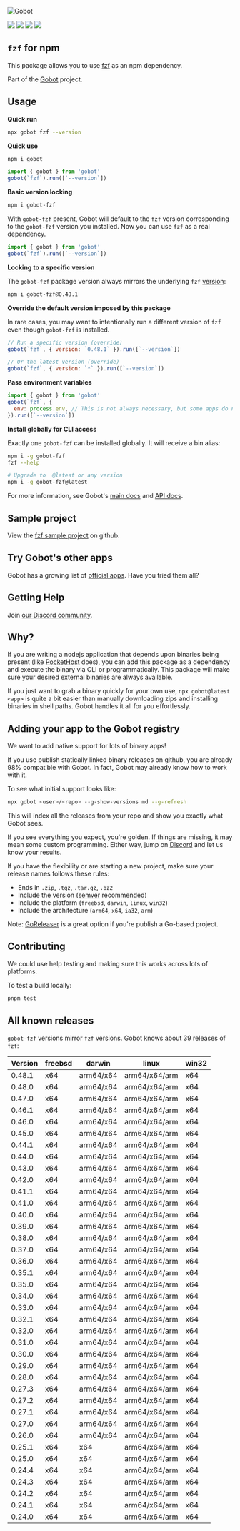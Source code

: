 ![Gobot](https://raw.githubusercontent.com/benallfree/gobot/v1.0.0-alpha.27/assets/gobot-banner-300x.png)

![](https://img.shields.io/npm/v/gobot-fzf) ![](https://img.shields.io/npm/dt/gobot-fzf) ![](https://img.shields.io/github/commit-activity/t/benallfree/gobot) ![](https://img.shields.io/github/stars/benallfree/gobot)

## `fzf` for npm

This package allows you to use [fzf](https://github.com/junegunn/fzf) as an npm dependency.

Part of the [Gobot](https://www.npmjs.com/package/gobot) project.

## Usage

**Quick run**

```bash
npx gobot fzf --version
```

**Quick use**

```bash
npm i gobot
```

```js
import { gobot } from 'gobot'
gobot(`fzf`).run([`--version`])
```

**Basic version locking**

```bash
npm i gobot-fzf
```

With `gobot-fzf` present, Gobot will default to the `fzf` version corresponding to the `gobot-fzf` version you installed. Now you can use `fzf` as a real dependency.

```js
import { gobot } from 'gobot'
gobot(`fzf`).run([`--version`])
```

**Locking to a specific version**

The `gobot-fzf` package version always mirrors the underlying `fzf` [version](#known-versions):

```bash
npm i gobot-fzf@0.48.1
```

**Override the default version imposed by this package**

In rare cases, you may want to intentionally run a different version of `fzf` even though `gobot-fzf` is installed.

```js
// Run a specific version (override)
gobot(`fzf`, { version: `0.48.1` }).run([`--version`])

// Or the latest version (override)
gobot(`fzf`, { version: `*` }).run([`--version`])
```

**Pass environment variables**

```js
import { gobot } from 'gobot'
gobot(`fzf`, {
  env: process.env, // This is not always necessary, but some apps do need it
}).run([`--version`])
```

**Install globally for CLI access**

Exactly one `gobot-fzf` can be installed globally. It will receive a bin alias:

```bash
npm i -g gobot-fzf
fzf --help

# Upgrade to  @latest or any version
npm i -g gobot-fzf@latest
```

For more information, see Gobot's [main docs](https://www.npmjs.com/package/gobot) and [API docs](https://github.com/benallfree/gobot/blob/v1.0.0-alpha.27/docs/readme.md).



## Sample project

View the [fzf sample project](https://github.com/benallfree/gobot/tree/v1.0.0-alpha.27/src/apps/fzf/sample-project) on github.

## Try Gobot's other apps

Gobot has a growing list of [official apps](https://www.npmjs.com/package/gobot#official-gobot-apps). Have you tried them all?

## Getting Help

Join [our Discord community](https://discord.gg/977kMmFnXc).

## Why?

If you are writing a nodejs application that depends upon binaries being present (like [PocketHost](https://github.com/pockethost/pockethost) does), you can add this package as a dependency and execute the binary via CLI or programmatically. This package will make sure your desired external binaries are always available.

If you just want to grab a binary quickly for your own use, `npx gobot@latest <app>` is quite a bit easier than manually downloading zips and installing binaries in shell paths. Gobot handles it all for you effortlessly.

## Adding your app to the Gobot registry

We want to add native support for lots of binary apps!

If you use publish statically linked binary releases on github, you are already 98% compatible with Gobot. In fact, Gobot may already know how to work with it.

To see what initial support looks like:

```bash
npx gobot <user>/<repo> --g-show-versions md --g-refresh
```

This will index all the releases from your repo and show you exactly what Gobot sees.

If you see everything you expect, you're golden. If things are missing, it may mean some custom programming. Either way, jump on [Discord](https://discord.gg/977kMmFnXc) and let us know your results.

If you have the flexibility or are starting a new project, make sure your release names follows these rules:

- Ends in `.zip`, `.tgz`, `.tar.gz`, `.bz2`
- Include the version ([semver](https://semver.org) recommended)
- Include the platform (`freebsd`, `darwin`, `linux`, `win32`)
- Include the architecture (`arm64`, `x64`, `ia32`, `arm`)

Note: [GoReleaser](https://goreleaser.com/) is a great option if you're publish a Go-based project.

## Contributing

We could use help testing and making sure this works across lots of platforms.

To test a build locally:

```bash
pnpm test
```


## All known releases

`gobot-fzf` versions mirror `fzf` versions. Gobot knows about 39 releases of `fzf`:

| Version | freebsd | darwin    | linux         | win32 |
| ------- | ------- | --------- | ------------- | ----- |
| 0.48.1  | x64     | arm64/x64 | arm64/x64/arm | x64   |
| 0.48.0  | x64     | arm64/x64 | arm64/x64/arm | x64   |
| 0.47.0  | x64     | arm64/x64 | arm64/x64/arm | x64   |
| 0.46.1  | x64     | arm64/x64 | arm64/x64/arm | x64   |
| 0.46.0  | x64     | arm64/x64 | arm64/x64/arm | x64   |
| 0.45.0  | x64     | arm64/x64 | arm64/x64/arm | x64   |
| 0.44.1  | x64     | arm64/x64 | arm64/x64/arm | x64   |
| 0.44.0  | x64     | arm64/x64 | arm64/x64/arm | x64   |
| 0.43.0  | x64     | arm64/x64 | arm64/x64/arm | x64   |
| 0.42.0  | x64     | arm64/x64 | arm64/x64/arm | x64   |
| 0.41.1  | x64     | arm64/x64 | arm64/x64/arm | x64   |
| 0.41.0  | x64     | arm64/x64 | arm64/x64/arm | x64   |
| 0.40.0  | x64     | arm64/x64 | arm64/x64/arm | x64   |
| 0.39.0  | x64     | arm64/x64 | arm64/x64/arm | x64   |
| 0.38.0  | x64     | arm64/x64 | arm64/x64/arm | x64   |
| 0.37.0  | x64     | arm64/x64 | arm64/x64/arm | x64   |
| 0.36.0  | x64     | arm64/x64 | arm64/x64/arm | x64   |
| 0.35.1  | x64     | arm64/x64 | arm64/x64/arm | x64   |
| 0.35.0  | x64     | arm64/x64 | arm64/x64/arm | x64   |
| 0.34.0  | x64     | arm64/x64 | arm64/x64/arm | x64   |
| 0.33.0  | x64     | arm64/x64 | arm64/x64/arm | x64   |
| 0.32.1  | x64     | arm64/x64 | arm64/x64/arm | x64   |
| 0.32.0  | x64     | arm64/x64 | arm64/x64/arm | x64   |
| 0.31.0  | x64     | arm64/x64 | arm64/x64/arm | x64   |
| 0.30.0  | x64     | arm64/x64 | arm64/x64/arm | x64   |
| 0.29.0  | x64     | arm64/x64 | arm64/x64/arm | x64   |
| 0.28.0  | x64     | arm64/x64 | arm64/x64/arm | x64   |
| 0.27.3  | x64     | arm64/x64 | arm64/x64/arm | x64   |
| 0.27.2  | x64     | arm64/x64 | arm64/x64/arm | x64   |
| 0.27.1  | x64     | arm64/x64 | arm64/x64/arm | x64   |
| 0.27.0  | x64     | arm64/x64 | arm64/x64/arm | x64   |
| 0.26.0  | x64     | arm64/x64 | arm64/x64/arm | x64   |
| 0.25.1  | x64     | x64       | arm64/x64/arm | x64   |
| 0.25.0  | x64     | x64       | arm64/x64/arm | x64   |
| 0.24.4  | x64     | x64       | arm64/x64/arm | x64   |
| 0.24.3  | x64     | x64       | arm64/x64/arm | x64   |
| 0.24.2  | x64     | x64       | arm64/x64/arm | x64   |
| 0.24.1  | x64     | x64       | arm64/x64/arm | x64   |
| 0.24.0  | x64     | x64       | arm64/x64/arm | x64   |
